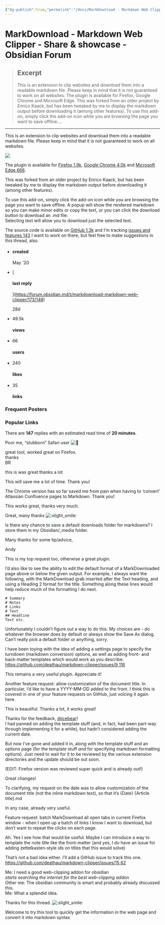 ```yaml
---
{"dg-publish":true,"permalink":"/docs/MarkDownload - Markdown Web Clipper - Share & showcase - Obsidian Forum/","title":"MarkDownload - Markdown Web Clipper - Share & showcase - Obsidian Forum"}
---
```



# MarkDownload - Markdown Web Clipper - Share & showcase - Obsidian Forum

> ## Excerpt
> This is an extension to clip websites and download them into a readable markdown file. Please keep in mind that it is not guaranteed to work on all websites.     The plugin is available for Firefox, Google Chrome and Microsoft Edge.  This was forked from an older project by Enrico Kaack, but has been tweaked by me to display the markdown output before downloading it (among other features).  To use this add-on, simply click the add-on icon while you are browsing the page you want to save offline....

---
This is an extension to clip websites and download them into a readable markdown file. Please keep in mind that it is not guaranteed to work on all websites.

[![](https://forum.obsidian.md/uploads/default/optimized/1X/5ea1a620f457864e5d0adc88529c0ef855303fce_2_690x431.jpeg)](https://forum.obsidian.md/uploads/default/original/1X/5ea1a620f457864e5d0adc88529c0ef855303fce.jpeg)

The plugin is available for [Firefox 1.9k](https://addons.mozilla.org/en-GB/firefox/addon/markdownload/), [Google Chrome 4.0k](https://chrome.google.com/webstore/detail/markdownload-markdown-web/pcmpcfapbekmbjjkdalcgopdkipoggdi) and [Microsoft Edge 666](https://microsoftedge.microsoft.com/addons/detail/hajanaajapkhaabfcofdjgjnlgkdkknm).

This was forked from an older project by Enrico Kaack, but has been tweaked by me to display the markdown output before downloading it (among other features).

To use this add-on, simply click the add-on icon while you are browsing the page you want to save offline. A popup will show the rendered markdown so you can make minor edits or copy the text, or you can click the download button to download an .md file.  
Selecting text will allow you to download just the selected text.

The source code is available on [GitHub 1.3k](https://github.com/deathau/markdownload) and I’m tracking [issues and features 143](https://github.com/deathau/markdownload/issues) I want to work on there, but feel free to make suggestions in this thread, also.

-   #### created
    
    May '20
    
-   [
    
    #### last reply
    
    ](https://forum.obsidian.md/t/markdownload-markdown-web-clipper/173/148)
    
    [](https://forum.obsidian.md/t/markdownload-markdown-web-clipper/173/148)28d
    
-   49.5k
    
    #### views
    
-   66
    
    #### users
    
-   240
    
    #### likes
    
-   35
    
    #### links
    

### Frequent Posters

### Popular Links

There are **147** replies with an estimated read time of **20 minutes**.

Poor me, “stubborn” Safari user ![:rofl:](https://forum.obsidian.md/images/emoji/apple/rofl.png?v=9 ":rofl:")

great tool, worked great on Firefox.  
thanks  
BR

this is was great thanks a lot

This will save me a lot of time. Thank you!

The Chrome version has so far saved me from pain when having to ‘convert’ Atlassian Confluence pages to Markdown. Thank you!

This works great, thanks very much.

Great, many thanks ![:slight_smile:](https://forum.obsidian.md/images/emoji/apple/slight_smile.png?v=9 ":slight_smile:")

Is there any chance to save a default downloads folder for markdowns? I store them in my Obsidian/\_media folder.

Many thanks for some tip/advice,

Andy

This is my top request too, otherwise a great plugin.

I’d also like to see the ability to edit the default format of a MarkDownloaded page above or below the given output. For example, I always want the following, with the MarkDownload grab inserted after the Text heading, and using a Heading 2 format for the title. Something along these lines would help reduce much of the formatting I do next.

```
# Summary
# Notes
# Links
# Text
## Headline
Text etc.
```

Unfortunately I couldn’t figure out a way to do this. My choices are - do whatever the browser does by default or always show the Save As dialog. Can’t really pick a default folder or anything, sorry.

I have been toying with the idea of adding a settings page to specify the turndown (markdown conversion) options, as well as adding front- and back-matter templates which would work as you describe: [https://github.com/deathau/markdown-clipper/issues/9 116](https://github.com/deathau/markdown-clipper/issues/9)

This remains a very useful plugin. Appreciate it!

Another feature request: allow customization of the document title. In particular, I’d like to have a YYYY-MM-DD added to the front. I think this is covered in one of your feature requests on GitHub, just voicing it again here.

This is beautiful. Thanks a lot, it works great!

Thanks for the feedback, [@icebear](https://forum.obsidian.md/u/icebear)!  
I had panned on adding the template stuff (and, in fact, had been part-way through implementing it for a while), but hadn’t considered adding the current date.

But now I’ve gone and added it in, along with the template stuff and an options page (for the template stuff _and_ for specifying markdown formatting options). Just need to wait for it to be reviewed by the various extension directories and the update should be out soon.

(EDIT: Firefox version was reviewed super quick and is already out!)

Great changes!

To clarifying, my request on the date was to allow customization of the document title (not the inline markdown text), so that it’s {Date} {Article title}.md

In any case, already very useful.

Feature request: batch MarkDownload all open tabs in current Firefox window - when I open up a batch of links I know I want to download, but don’t want to repeat the clicks on each page.

Ah. Yes I see how that would be useful. Maybe I can introduce a way to template the note title like the front-matter (and yes, I do have an issue for adding zettelkasten-style ids on titles that this would solve)

That’s not a bad idea either. I’ll add a GitHub issue to track this one. [https://github.com/deathau/markdown-clipper/issues/15 62](https://github.com/deathau/markdown-clipper/issues/15)

Me: I need a good web-clipping addon for obsidian  
_starts searching the internet for the best web-clipping addon_  
Other me: The obsidian community is smart and probably already discussed this.  
Me: What a splendid idea.

Thanks for this thread. ![:slight_smile:](https://forum.obsidian.md/images/emoji/apple/slight_smile.png?v=9 ":slight_smile:")

Welcome to try this tool to quickly get the information in the web page and convert it into markdown syntax
